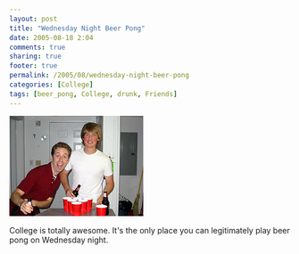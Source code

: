 ```yaml
---
layout: post
title: "Wednesday Night Beer Pong"
date: 2005-08-18 2:04
comments: true
sharing: true
footer: true
permalink: /2005/08/wednesday-night-beer-pong
categories: [College]
tags: [beer_pong, College, drunk, Friends]
---
```

<div class="imgRight">
<a href="http://www.flickr.com/photos/brockli/sets/775063/" title="Wednesday Night Beer Pong"><img src="/files/images/35005525_3c8284ae84_m.jpg" width="240" height="180" alt="Ryan and Tim" /></a>
</div>

College is totally awesome.  It's the only place you can legitimately play beer pong on Wednesday night.

